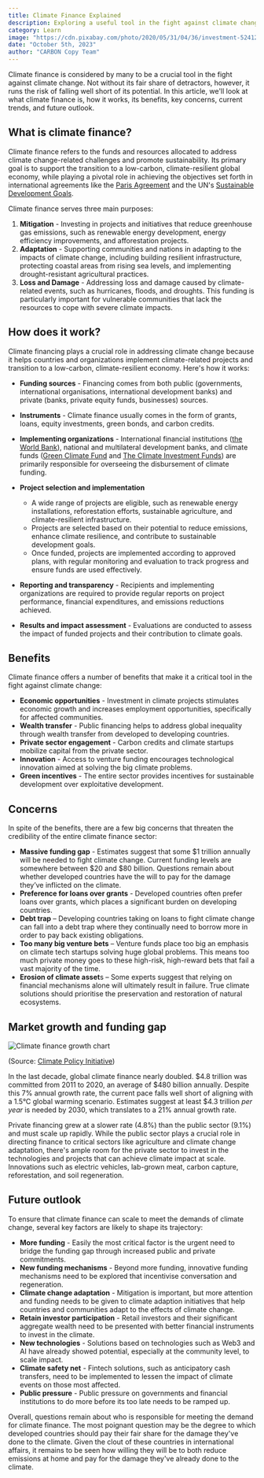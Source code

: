 ```yaml
---
title: Climate Finance Explained
description: Exploring a useful tool in the fight against climate change 
category: Learn
image: "https://cdn.pixabay.com/photo/2020/05/31/04/36/investment-5241253_1280.jpg"
date: "October 5th, 2023"
author: "CARBON Copy Team"
---
```


Climate finance is considered by many to be a crucial tool in the fight against climate change. Not without its fair share of detractors, however, it runs the risk of falling well short of its potential. In this article, we'll look at what climate finance is, how it works, its benefits, key concerns, current trends, and future outlook.

## What is climate finance?

Climate finance refers to the funds and resources allocated to address climate change-related challenges and promote sustainability. Its primary goal is to support the transition to a low-carbon, climate-resilient global economy, while playing a pivotal role in achieving the objectives set forth in international agreements like the [Paris Agreement](https://unfccc.int/process-and-meetings/the-paris-agreement) and the UN's [Sustainable Development Goals](https://sdgs.un.org/goals).

Climate finance serves three main purposes:

1. **Mitigation** - Investing in projects and initiatives that reduce greenhouse gas emissions, such as renewable energy development, energy efficiency improvements, and afforestation projects.
2. **Adaptation** - Supporting communities and nations in adapting to the impacts of climate change, including building resilient infrastructure, protecting coastal areas from rising sea levels, and implementing drought-resistant agricultural practices.
3. **Loss and Damage** - Addressing loss and damage caused by climate-related events, such as hurricanes, floods, and droughts. This funding is particularly important for vulnerable communities that lack the resources to cope with severe climate impacts.

## How does it work?

Climate financing plays a crucial role in addressing climate change because it helps countries and organizations implement climate-related projects and transition to a low-carbon, climate-resilient economy. Here's how it works:

- **Funding sources** - Financing comes from both public (governments, international organisations, international development banks) and private (banks, private equity funds, businesses) sources.

- **Instruments** - Climate finance usually comes in the form of grants, loans, equity investments, green bonds, and carbon credits.

- **Implementing organizations** - International financial institutions ([the World Bank](https://www.worldbank.org/en/home)), national and multilateral development banks, and climate funds ([Green Climate Fund](https://www.greenclimate.fund/) and [The Climate Investment Funds](https://www.cif.org/)) are primarily responsible for overseeing the disbursement of climate funding.

- **Project selection and implementation**
    - A wide range of projects are eligible, such as renewable energy installations, reforestation efforts, sustainable agriculture, and climate-resilient infrastructure.
    - Projects are selected based on their potential to reduce emissions, enhance climate resilience, and contribute to sustainable development goals.
    - Once funded, projects are implemented according to approved plans, with regular monitoring and evaluation to track progress and ensure funds are used effectively.

- **Reporting and transparency** - Recipients and implementing organizations are required to provide regular reports on project performance, financial expenditures, and emissions reductions achieved.

- **Results and impact assessment** - Evaluations are conducted to assess the impact of funded projects and their contribution to climate goals.

## Benefits

Climate finance offers a number of benefits that make it a critical tool in the fight against climate change:

- **Economic opportunities** - Investment in climate projects stimulates economic growth and increases employment opportunities, specifically for affected communities.
- **Wealth transfer** - Public financing helps to address global inequality through wealth transfer from developed to developing countries.
- **Private sector engagement** - Carbon credits and climate startups mobilize capital from the private sector.
- **Innovation** - Access to venture funding encourages technological innovation aimed at solving the big climate problems.
- **Green incentives** - The entire sector provides incentives for sustainable development over exploitative development.

## Concerns

In spite of the benefits, there are a few big concerns that threaten the credibility of the entire climate finance sector:

- **Massive funding gap** - Estimates suggest that some $1 trillion annually will be needed to fight climate change. Current funding levels are somewhere between $20 and $80 billion. Questions remain about whether developed countries have the will to pay for the damage they’ve inflicted on the climate.
- **Preference for loans over grants** - Developed countries often prefer loans over grants, which places a significant burden on developing countries.
- **Debt trap** – Developing countries taking on loans to fight climate change can fall into a debt trap where they continually need to borrow more in order to pay back existing obligations.
- **Too many big venture bets** – Venture funds place too big an emphasis on climate tech startups solving huge global problems. This means too much private money goes to these high-risk, high-reward bets that fail a vast majority of the time.
- **Erosion of climate asset**s – Some experts suggest that relying on financial mechanisms alone will ultimately result in failure. True climate solutions should prioritise the preservation and restoration of natural ecosystems.

## Market growth and funding gap

![Climate finance growth chart](/images/climate-finance-chart.jpg)

<span class="small text-center d-block">(Source: [Climate Policy Initiative](https://www.climatepolicyinitiative.org/publication/global-landscape-of-climate-finance-a-decade-of-data/))</span>

In the last decade, global climate finance nearly doubled. $4.8 trillion was committed from 2011 to 2020, an average of $480 billion annually. Despite this 7% annual growth rate, the current pace falls well short of aligning with a 1.5°C global warming scenario. Estimates suggest at least $4.3 trillion *per year* is needed by 2030, which translates to a 21% annual growth rate.

Private financing grew at a slower rate (4.8%) than the public sector (9.1%) and must scale up rapidly. While the public sector plays a crucial role in directing finance to critical sectors like agriculture and climate change adaptation, there's ample room for the private sector to invest in the technologies and projects that can achieve climate impact at scale. Innovations such as electric vehicles, lab-grown meat, carbon capture, reforestation, and soil regeneration.

## Future outlook

To ensure that climate finance can scale to meet the demands of climate change, several key factors are likely to shape its trajectory:

- **More funding** - Easily the most critical factor is the urgent need to bridge the funding gap through increased public and private commitments.
- **New funding mechanisms** - Beyond more funding, innovative funding mechanisms need to be explored that incentivise conversation and regeneration.
- **Climate change adaptation** - Mitigation is important, but more attention and funding needs to be given to climate adaption initiatives that help countries and communities adapt to the effects of climate change.
- **Retain investor participation** - Retail investors and their significant aggregate wealth need to be presented with better financial instruments to invest in the climate.
- **New technologies** - Solutions based on technologies such as Web3 and AI have already showed potential, especially at the community level, to scale impact.
- **Climate safety net** - Fintech solutions, such as anticipatory cash transfers, need to be implemented to lessen the impact of climate events on those most affected.
- **Public pressure** - Public pressure on governments and financial institutions to do more before its too late needs to be ramped up.

Overall, questions remain about who is responsible for meeting the demand for climate finance. The most poignant question may be the degree to which developed countries should pay their fair share for the damage they've done to the climate. Given the clout of these countries in international affairs, it remains to be seen how willing they will be to both reduce emissions at home and pay for the damage they've already done to the climate.
